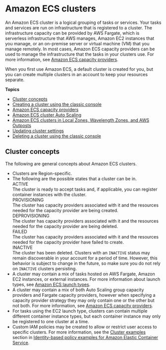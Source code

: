 # Amazon ECS clusters<a name="clusters"></a>

An Amazon ECS cluster is a logical grouping of tasks or services\. Your tasks and services are run on infrastructure that is registered to a cluster\. The infrastructure capacity can be provided by AWS Fargate, which is serverless infrastructure that AWS manages, Amazon EC2 instances that you manage, or an on\-premise server or virtual machine \(VM\) that you manage remotely\. In most cases, Amazon ECS capacity providers can be used to manage the infrastructure that the tasks in your clusters use\. For more information, see [Amazon ECS capacity providers](cluster-capacity-providers.md)\.

When you first use Amazon ECS, a default cluster is created for you, but you can create multiple clusters in an account to keep your resources separate\.

**Topics**
+ [Cluster concepts](#clusters-concepts)
+ [Creating a cluster using the classic console](create_cluster.md)
+ [Amazon ECS capacity providers](cluster-capacity-providers.md)
+ [Amazon ECS cluster Auto Scaling](cluster-auto-scaling.md)
+ [Amazon ECS clusters in Local Zones, Wavelength Zones, and AWS Outposts](cluster-regions-zones.md)
+ [Updating cluster settings](update-cluster-settings.md)
+ [Deleting a cluster using the classic console](delete_cluster.md)

## Cluster concepts<a name="clusters-concepts"></a>

The following are general concepts about Amazon ECS clusters\.
+ Clusters are Region\-specific\.
+ The following are the possible states that a cluster can be in\.  
ACTIVE  
The cluster is ready to accept tasks and, if applicable, you can register container instances with the cluster\.  
PROVISIONING  
The cluster has capacity providers associated with it and the resources needed for the capacity provider are being created\.  
DEPROVISIONING  
The cluster has capacity providers associated with it and the resources needed for the capacity provider are being deleted\.  
FAILED  
The cluster has capacity providers associated with it and the resources needed for the capacity provider have failed to create\.  
INACTIVE  
The cluster has been deleted\. Clusters with an `INACTIVE` status may remain discoverable in your account for a period of time\. However, this behavior is subject to change in the future, so make sure you do not rely on `INACTIVE` clusters persisting\.
+ A cluster may contain a mix of tasks hosted on AWS Fargate, Amazon EC2 instances, or external instances\. For more information about launch types, see [Amazon ECS launch types](launch_types.md)\.
+ A cluster may contain a mix of both Auto Scaling group capacity providers and Fargate capacity providers, however when specifying a capacity provider strategy they may only contain one or the other but not both\. For more information, see [Amazon ECS capacity providers](cluster-capacity-providers.md)\.
+ For tasks using the EC2 launch type, clusters can contain multiple different container instance types, but each container instance may only be registered to one cluster at a time\.
+ Custom IAM policies may be created to allow or restrict user access to specific clusters\. For more information, see the [Cluster examples](security_iam_id-based-policy-examples.md#IAM_cluster_policies) section in [Identity\-based policy examples for Amazon Elastic Container Service](security_iam_id-based-policy-examples.md)\.
